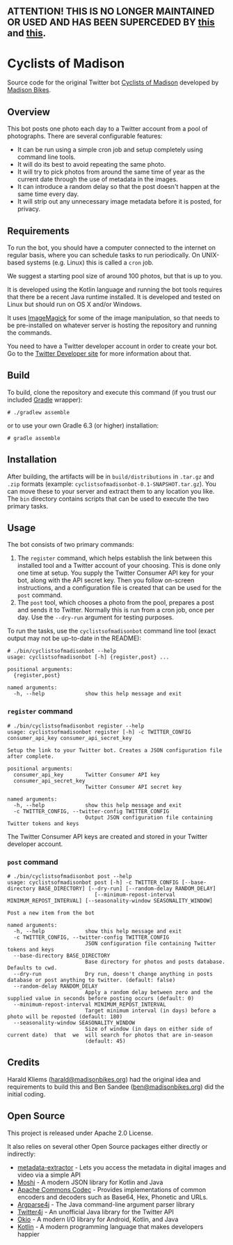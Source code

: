 ## ATTENTION! THIS IS NO LONGER MAINTAINED OR USED AND HAS BEEN SUPERCEDED BY [this](https://github.com/madisonbikes/cyclistsofmsn-backend) and [this](https://github.com/madisonbikes/cyclistsofmsn-client).

# Cyclists of Madison
Source code for the original Twitter bot [Cyclists of Madison](https://twitter.com/cyclists_of_msn) developed by [Madison Bikes](https://madisonbikes.org). 

## Overview
This bot posts one photo each day to a Twitter account from a pool of photographs. There are several configurable features:
* It can be run using a simple cron job and setup completely using command line tools.
* It will do its best to avoid repeating the same photo.
* It will try to pick photos from around the same time of year as the current date through the use of metadata in the images.
* It can introduce a random delay so that the post doesn't happen at the same time every day.
* It will strip out any unnecessary image metadata before it is posted, for privacy.

## Requirements
To run the bot, you should have a computer connected to the internet on regular basis, where you can schedule tasks to run periodically. On UNIX-based systems (e.g. Linux) this is called a `cron` job.

We suggest a starting pool size of around 100 photos, but that is up to you.

It is developed using the Kotlin language and running the bot tools requires that there be a recent Java runtime installed. It is developed and tested on Linux but should run on OS X and/or Windows.

It uses [ImageMagick](https://imagemagick.org/) for some of the image manipulation, so that needs to be pre-installed on whatever server is hosting the repository and running the commands.

You need to have a Twitter developer account in order to create your bot. Go to the [Twitter Developer site](https://developer.twitter.com) for more information about that.

## Build
To build, clone the repository and execute this command (if you trust our included [Gradle](https://gradle.org) wrapper):
```
# ./gradlew assemble
```
or to use your own Gradle 6.3 (or higher) installation:
```
# gradle assemble
```

## Installation
After building, the artifacts will be in `build/distributions` in `.tar.gz` and `.zip` formats (example: `cyclistsofmadisonbot-0.1-SNAPSHOT.tar.gz`). You can move these to your server and extract them to any location you like. The `bin` directory contains scripts that can be used to execute the two primary tasks.

## Usage
The bot consists of two primary commands:
1. The `register` command, which helps establish the link between this installed tool and a Twitter account of your choosing. This is done only one time at setup. You supply the Twitter Consumer API key for your bot, along with the API secret key. Then you follow on-screen instructions, and a configuration file is created that can be used for the `post` command.
2. The `post` tool, which chooses a photo from the pool, prepares a post and sends it to Twitter. Normally this is run from a cron job, once per day. Use the `--dry-run` argument for testing purposes.

To run the tasks, use the `cyclistsofmadisonbot` command line tool (exact output may not be up-to-date in the README):
```
# ./bin/cyclistsofmadisonbot --help
usage: cyclistsofmadisonbot [-h] {register,post} ...

positional arguments:
  {register,post}

named arguments:
  -h, --help             show this help message and exit
```
### `register` command
```
# ./bin/cyclistsofmadisonbot register --help
usage: cyclistsofmadisonbot register [-h] -c TWITTER_CONFIG consumer_api_key consumer_api_secret_key

Setup the link to your Twitter bot. Creates a JSON configuration file after complete.

positional arguments:
  consumer_api_key       Twitter Consumer API key
  consumer_api_secret_key
                         Twitter Consumer API secret key

named arguments:
  -h, --help             show this help message and exit
  -c TWITTER_CONFIG, --twitter-config TWITTER_CONFIG
                         Output JSON configuration file containing Twitter tokens and keys
```

The Twitter Consumer API keys are created and stored in your Twitter developer account.

### `post` command
```
# ./bin/cyclistsofmadisonbot post --help
usage: cyclistsofmadisonbot post [-h] -c TWITTER_CONFIG [--base-directory BASE_DIRECTORY] [--dry-run] [--random-delay RANDOM_DELAY]
                            [--minimum-repost-interval MINIMUM_REPOST_INTERVAL] [--seasonality-window SEASONALITY_WINDOW]

Post a new item from the bot

named arguments:
  -h, --help             show this help message and exit
  -c TWITTER_CONFIG, --twitter-config TWITTER_CONFIG
                         JSON configuration file containing Twitter tokens and keys
  --base-directory BASE_DIRECTORY
                         Base directory for photos and posts database. Defaults to cwd.
  --dry-run              Dry run, doesn't change anything in posts database or post anything to twitter. (default: false)
  --random-delay RANDOM_DELAY
                         Apply a random delay between zero and the supplied value in seconds before posting occurs (default: 0)
  --minimum-repost-interval MINIMUM_REPOST_INTERVAL
                         Target minimum interval (in days) before a photo will be reposted (default: 180)
  --seasonality-window SEASONALITY_WINDOW
                         Size of window (in days on either side of current date)  that  we  will search for photos that are in-season
                         (default: 45)
```
## Credits
Harald Kliems (harald@madisonbikes.org) had the original idea and requirements to build this and Ben Sandee (ben@madisonbikes.org) did the initial coding.

## Open Source
This project is released under Apache 2.0 License.

It also relies on several other Open Source packages either directly or indirectly:
* [metadata-extractor](https://drewnoakes.com/code/exif/) - Lets you access the metadata in digital images and video via a simple API
* [Moshi](https://github.com/square/moshi) - A modern JSON library for Kotlin and Java
* [Apache Commons Codec](https://commons.apache.org/proper/commons-codec/) - Provides implementations of common encoders and decoders such as Base64, Hex, Phonetic and URLs.
* [Argparse4j](https://argparse4j.github.io/) - The Java command-line argument parser library
* [Twitter4j](http://twitter4j.org/) - An unofficial Java library for the Twitter API
* [Okio](https://square.github.io/okio/) - A modern I/O library for Android, Kotlin, and Java
* [Kotlin](https://kotlinlang.org/) - A modern programming language that makes developers happier

